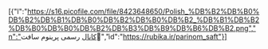 [{"l":"https://s16.picofile.com/file/8423648650/Polish_%DB%B2%DB%B0%DB%B2%DB%B1%DB%B0%DB%B2%DB%B0%DB%B2_%DB%B1%DB%B2%DB%B0%DB%B0%DB%B2%DB%B3%DB%B9%DB%B6%DB%B2.png","n":"کانال رسمی پرینوم سافت🌙","id":"https://rubika.ir/parinom_saft"}]
